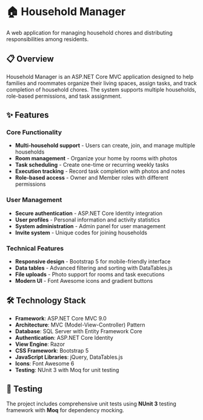 # 🏠 Household Manager
A web application for managing household chores and distributing responsibilities among residents.

## 📋 Overview
Household Manager is an ASP.NET Core MVC application designed to help families and roommates organize their living spaces, assign tasks, and track completion of household chores. The system supports multiple households, role-based permissions, and task assignment.

## ✨ Features

### Core Functionality
- **Multi-household support** - Users can create, join, and manage multiple households
- **Room management** - Organize your home by rooms with photos
- **Task scheduling** - Create one-time or recurring weekly tasks
- **Execution tracking** - Record task completion with photos and notes
- **Role-based access** - Owner and Member roles with different permissions

### User Management
- **Secure authentication** - ASP.NET Core Identity integration
- **User profiles** - Personal information and activity statistics
- **System administration** - Admin panel for user management
- **Invite system** - Unique codes for joining households

### Technical Features
- **Responsive design** - Bootstrap 5 for mobile-friendly interface
- **Data tables** - Advanced filtering and sorting with DataTables.js
- **File uploads** - Photo support for rooms and task executions
- **Modern UI** - Font Awesome icons and gradient buttons

## 🛠️ Technology Stack

- **Framework**: ASP.NET Core MVC 9.0
- **Architecture**: MVC (Model-View-Controller) Pattern
- **Database**: SQL Server with Entity Framework Core
- **Authentication**: ASP.NET Core Identity
- **View Engine**: Razor
- **CSS Framework**: Bootstrap 5
- **JavaScript Libraries**: jQuery, DataTables.js
- **Icons**: Font Awesome 6
- **Testing**: NUnit 3 with Moq for unit testing

## 🧪 Testing

The project includes comprehensive unit tests using **NUnit 3** testing framework with **Moq** for dependency mocking.
